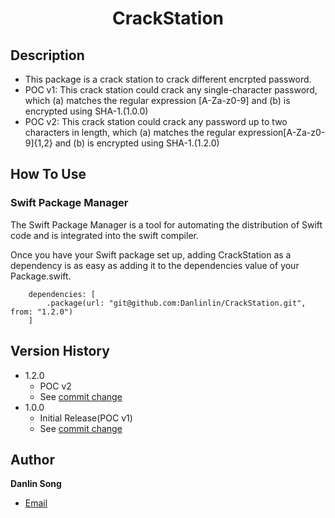 <h1 align="center">CrackStation</h1>

## Description
* This package is a crack station to crack different encrpted password.
* POC v1: This crack station could crack any single-character password, which (a) matches the regular expression [A-Za-z0-9] and (b) is encrypted using SHA-1.(1.0.0)
* POC v2: This crack station could crack any password up to two characters in length, which (a) matches the regular expression[A-Za-z0-9]{1,2} and (b) is encrypted using SHA-1.(1.2.0)
  

## How To Use

### Swift Package Manager
The Swift Package Manager is a tool for automating the distribution of Swift code and is integrated into the swift compiler.

Once you have your Swift package set up, adding CrackStation as a dependency is as easy as adding it to the dependencies value of your Package.swift.
```
    dependencies: [
        .package(url: "git@github.com:Danlinlin/CrackStation.git", from: "1.2.0")
    ]
```
    
## Version History

* 1.2.0
    * POC v2
    * See [commit change](https://github.com/Danlinlin/CrackStation/commit/04c71e7b0932acfdef13941949243bd408920101)
* 1.0.0
    * Initial Release(POC v1)
    * See [commit change](https://github.com/Danlinlin/CrackStation/commit/189224ee17e1f82884b495745c34b7175bbc34cd)


## Author

**Danlin Song**
- [Email](mailto:danlinsong0202@gmail.com?subject=Hi "Hi!")

